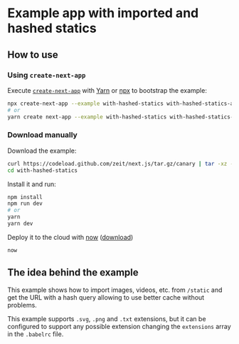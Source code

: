 # Example app with imported and hashed statics

## How to use

### Using `create-next-app`

Execute [`create-next-app`](https://github.com/segmentio/create-next-app) with [Yarn](https://yarnpkg.com/lang/en/docs/cli/create/) or [npx](https://github.com/zkat/npx#readme) to bootstrap the example:

```bash
npx create-next-app --example with-hashed-statics with-hashed-statics-app
# or
yarn create next-app --example with-hashed-statics with-hashed-statics-app
```

### Download manually

Download the example:

```bash
curl https://codeload.github.com/zeit/next.js/tar.gz/canary | tar -xz --strip=2 next.js-canary/examples/with-hashed-statics
cd with-hashed-statics
```

Install it and run:

```bash
npm install
npm run dev
# or
yarn
yarn dev
```

Deploy it to the cloud with [now](https://zeit.co/now) ([download](https://zeit.co/download))

```bash
now
```

## The idea behind the example

This example shows how to import images, videos, etc. from `/static` and get the URL with a hash query allowing to use better cache without problems.

This example supports `.svg`, `.png` and `.txt` extensions, but it can be configured to support any possible extension changing the `extensions` array in the `.babelrc` file.